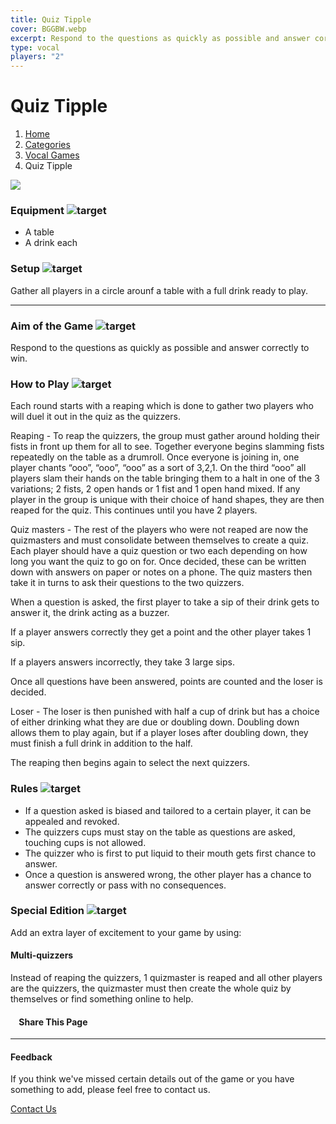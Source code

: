 ```yaml
---
title: Quiz Tipple
cover: BGGBW.webp
excerpt: Respond to the questions as quickly as possible and answer correctly to win.
type: vocal
players: "2"
---
```


# Quiz Tipple

1.  [Home](/)
2.  [Categories](GameCategories)
3.  [Vocal Games](GameCategories/VocalGames)
4.  Quiz Tipple

![](images/quiztipple.webp)

### Equipment ![target](images/liquor.webp)

-   A table
-   A drink each

### Setup ![target](images/settings.webp)

Gather all players in a circle arounf a table with a full drink ready to play.

* * *

### Aim of the Game ![target](images/target.webp)

Respond to the questions as quickly as possible and answer correctly to win.

### How to Play ![target](images/question.webp)

Each round starts with a reaping which is done to gather two players who will duel it out in the quiz as the quizzers.

Reaping - To reap the quizzers, the group must gather around holding their fists in front up them for all to see. Together everyone begins slamming fists repeatedly on the table as a drumroll. Once everyone is joining in, one player chants “ooo”, “ooo”, “ooo” as a sort of 3,2,1. On the third “ooo” all players slam their hands on the table bringing them to a halt in one of the 3 variations; 2 fists, 2 open hands or 1 fist and 1 open hand mixed. If any player in the group is unique with their choice of hand shapes, they are then reaped for the quiz. This continues until you have 2 players.

Quiz masters - The rest of the players who were not reaped are now the quizmasters and must consolidate between themselves to create a quiz. Each player should have a quiz question or two each depending on how long you want the quiz to go on for. Once decided, these can be written down with answers on paper or notes on a phone. The quiz masters then take it in turns to ask their questions to the two quizzers.

When a question is asked, the first player to take a sip of their drink gets to answer it, the drink acting as a buzzer.

If a player answers correctly they get a point and the other player takes 1 sip.

If a players answers incorrectly, they take 3 large sips.

Once all questions have been answered, points are counted and the loser is decided.

Loser - The loser is then punished with half a cup of drink but has a choice of either drinking what they are due or doubling down. Doubling down allows them to play again, but if a player loses after doubling down, they must finish a full drink in addition to the half.

The reaping then begins again to select the next quizzers.

### Rules ![target](images/rules.webp)

-   If a question asked is biased and tailored to a certain player, it can be appealed and revoked.
-   The quizzers cups must stay on the table as questions are asked, touching cups is not allowed.
-   The quizzer who is first to put liquid to their mouth gets first chance to answer.
-   Once a question is answered wrong, the other player has a chance to answer correctly or pass with no consequences.

### Special Edition ![target](images/special.webp)

Add an extra layer of excitement to your game by using:

#### **Multi-quizzers**

Instead of reaping the quizzers, 1 quizmaster is reaped and all other players are the quizzers, the quizmaster must then create the whole quiz by themselves or find something online to help.

####     Share This Page

[](https://www.facebook.com/sharer/sharer.php?u=beergogglegames.co.uk/QuizTipple)[](https://www.instagram.com/direct/new/)[](https://twitter.com/intent/tweet?url=beergogglegames.co.uk/QuizTipple)

* * *

#### Feedback

If you think we've missed certain details out of the game or you have something to add, please feel free to contact us.

  
  
  
[Contact Us](contact)
